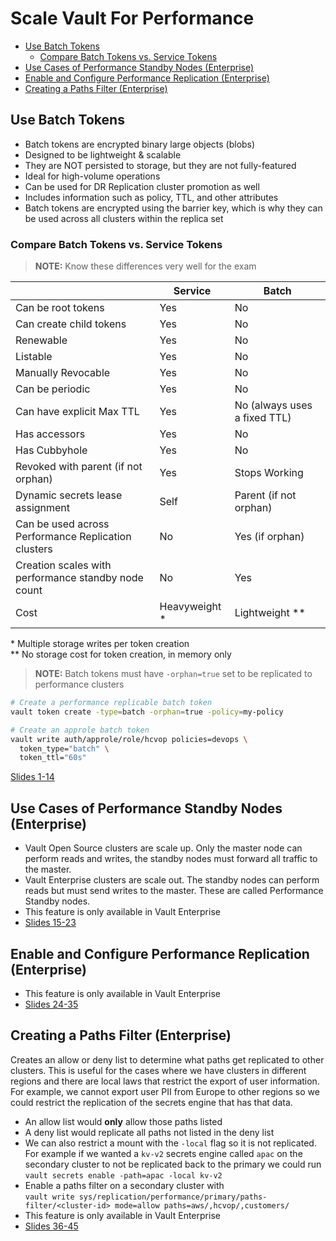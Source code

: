<!-- omit from toc -->
# Scale Vault For Performance

- [Use Batch Tokens](#use-batch-tokens)
  - [Compare Batch Tokens vs. Service Tokens](#compare-batch-tokens-vs-service-tokens)
- [Use Cases of Performance Standby Nodes (Enterprise)](#use-cases-of-performance-standby-nodes-enterprise)
- [Enable and Configure Performance Replication (Enterprise)](#enable-and-configure-performance-replication-enterprise)
- [Creating a Paths Filter (Enterprise)](#creating-a-paths-filter-enterprise)

## Use Batch Tokens

- Batch tokens are encrypted binary large objects (blobs)
- Designed to be lightweight & scalable
- They are NOT persisted to storage, but they are not fully-featured
- Ideal for high-volume operations
- Can be used for DR Replication cluster promotion as well
- Includes information such as policy, TTL, and other attributes
- Batch tokens are encrypted using the barrier key, which is why they can be used across all clusters within the replica set

### Compare Batch Tokens vs. Service Tokens

> **NOTE:** Know these differences very well for the exam

|                                                     | Service       | Batch                        |
| --------------------------------------------------- | ------------- | ---------------------------- |
| Can be root tokens                                  | Yes           | No                           |
| Can create child tokens                             | Yes           | No                           |
| Renewable                                           | Yes           | No                           |
| Listable                                            | Yes           | No                           |
| Manually Revocable                                  | Yes           | No                           |
| Can be periodic                                     | Yes           | No                           |
| Can have explicit Max TTL                           | Yes           | No (always uses a fixed TTL) |
| Has accessors                                       | Yes           | No                           |
| Has Cubbyhole                                       | Yes           | No                           |
| Revoked with parent (if not orphan)                 | Yes           | Stops Working                |
| Dynamic secrets lease assignment                    | Self          | Parent (if not orphan)       |
| Can be used across Performance Replication clusters | No            | Yes (if orphan)              |
| Creation scales with performance standby node count | No            | Yes                          |
| Cost                                                | Heavyweight * | Lightweight **               |

\* Multiple storage writes per token creation  
\** No storage cost for token creation, in memory only

> **NOTE:** Batch tokens must have `-orphan=true` set to be replicated to performance clusters

```bash
# Create a performance replicable batch token
vault token create -type=batch -orphan=true -policy=my-policy

# Create an approle batch token
vault write auth/approle/role/hcvop policies=devops \
  token_type="batch" \
  token_ttl="60s"

```

[Slides 1-14](operations-training/06-Scale-Vault-for-Performance.pdf)

## Use Cases of Performance Standby Nodes (Enterprise)

- Vault Open Source clusters are scale up. Only the master node can perform reads and writes, the standby nodes must forward all traffic to the master.
- Vault Enterprise clusters are scale out. The standby nodes can perform reads but must send writes to the master. These are called Performance Standby nodes.
- This feature is only available in Vault Enterprise
- [Slides 15-23](operations-training/06-Scale-Vault-for-Performance.pdf)

## Enable and Configure Performance Replication (Enterprise)

- This feature is only available in Vault Enterprise
- [Slides 24-35](operations-training/06-Scale-Vault-for-Performance.pdf)

## Creating a Paths Filter (Enterprise)

Creates an allow or deny list to determine what paths get replicated to other clusters.
This is useful for the cases where we have clusters in different regions and there are local laws that restrict the export of user information. For example, we cannot export user PII from Europe to other regions so we could restrict the replication of the secrets engine that has that data.

- An allow list would **only** allow those paths listed
- A deny list would replicate all paths not listed in the deny list
- We can also restrict a mount with the `-local` flag so it is not replicated. For example if we wanted a `kv-v2` secrets engine called `apac` on the secondary cluster to not be replicated back to the primary we could run  
`vault secrets enable -path=apac -local kv-v2`
- Enable a paths filter on a secondary cluster with  
`vault write sys/replication/performance/primary/paths-filter/<cluster-id> mode=allow paths=aws/,hcvop/,customers/`
- This feature is only available in Vault Enterprise
- [Slides 36-45](operations-training/06-Scale-Vault-for-Performance.pdf)
